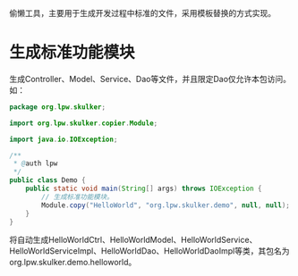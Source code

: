 偷懒工具，主要用于生成开发过程中标准的文件，采用模板替换的方式实现。

# 生成标准功能模块
生成Controller、Model、Service、Dao等文件，并且限定Dao仅允许本包访问。如：
```java
package org.lpw.skulker;

import org.lpw.skulker.copier.Module;

import java.io.IOException;

/**
 * @auth lpw
 */
public class Demo {
    public static void main(String[] args) throws IOException {
        // 生成标准功能模块。
        Module.copy("HelloWorld", "org.lpw.skulker.demo", null, null);
    }
}
```
将自动生成HelloWorldCtrl、HelloWorldModel、HelloWorldService、HelloWorldServiceImpl、HelloWorldDao、HelloWorldDaoImpl等类，其包名为org.lpw.skulker.demo.helloworld。
